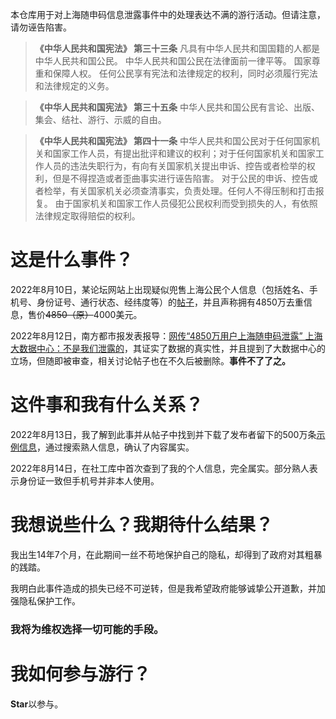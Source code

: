 本仓库用于对上海随申码信息泄露事件中的处理表达不满的游行活动。但请注意，请勿诬告陷害。

> **《中华人民共和国宪法》 第三十三条** 凡具有中华人民共和国国籍的人都是中华人民共和国公民。
中华人民共和国公民在法律面前一律平等。
国家尊重和保障人权。
任何公民享有宪法和法律规定的权利，同时必须履行宪法和法律规定的义务。

> **《中华人民共和国宪法》 第三十五条** 中华人民共和国公民有言论、出版、集会、结社、游行、示威的自由。

> **《中华人民共和国宪法》 第四十一条** 中华人民共和国公民对于任何国家机关和国家工作人员，有提出批评和建议的权利；对于任何国家机关和国家工作人员的违法失职行为，有向有关国家机关提出申诉、控告或者检举的权利，但是不得捏造或者歪曲事实进行诬告陷害。
对于公民的申诉、控告或者检举，有关国家机关必须查清事实，负责处理。任何人不得压制和打击报复。
由于国家机关和国家工作人员侵犯公民权利而受到损失的人，有依照法律规定取得赔偿的权利。

# 这是什么事件？

2022年8月10日，某论坛网站上出现疑似兜售上海公民个人信息（包括姓名、手机号、身份证号、通行状态、经纬度等）的[帖子](https://breached.to/Thread-VERIFIED-Shanghai-Suishenma-%E9%9A%8F%E7%94%B3%E7%A0%81-QR-code-48-5M-unique-users)，并且声称拥有4850万去重信息，售价~~4850（原）~~4000美元。

2022年8月12日，南方都市报发表报导：[网传“4850万用户上海随申码泄露” 上海大数据中心：不是我们泄露的](https://chinadigitaltimes.net/chinese/685610.html)，其证实了数据的真实性，并且提到了大数据中心的立场，但随即被审查，相关讨论帖子也在不久后被删除。**事件不了了之。**

# 这件事和我有什么关系？

2022年8月13日，我了解到此事并从帖子中找到并下载了发布者留下的500万条[示例信息](https://gofile.io/d/ziR7AG)，通过搜索熟人信息，确认了内容属实。

2022年8月14日，在社工库中首次查到了我的个人信息，完全属实。部分熟人表示身份证一致但手机号并非本人使用。

# 我想说些什么？我期待什么结果？

我出生14年7个月，在此期间一丝不苟地保护自己的隐私，却得到了政府对其粗暴的践踏。

我明白此事件造成的损失已经不可逆转，但是我希望政府能够诚挚公开道歉，并加强隐私保护工作。

### 我将为维权选择一切可能的手段。

# 我如何参与游行？

**Star**以参与。
